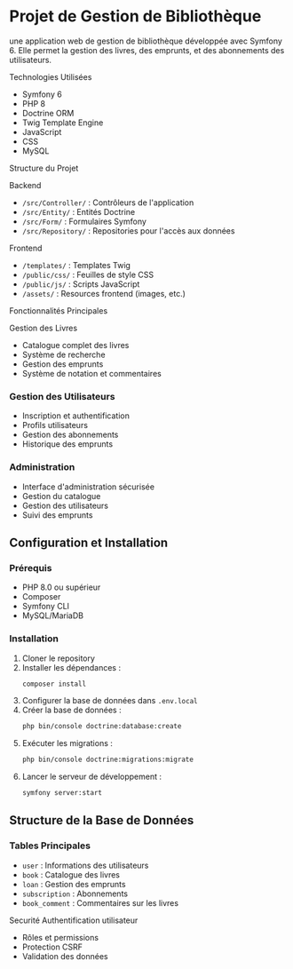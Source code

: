 # Projet de Gestion de Bibliothèque 
 une application web de gestion de bibliothèque développée avec Symfony 6. Elle permet la gestion des livres, des emprunts, et des abonnements des utilisateurs.

Technologies Utilisées
- Symfony 6
- PHP 8
- Doctrine ORM
- Twig Template Engine
- JavaScript
- CSS
- MySQL

Structure du Projet

Backend
- `/src/Controller/` : Contrôleurs de l'application
- `/src/Entity/` : Entités Doctrine
- `/src/Form/` : Formulaires Symfony
- `/src/Repository/` : Repositories pour l'accès aux données

Frontend
- `/templates/` : Templates Twig
- `/public/css/` : Feuilles de style CSS
- `/public/js/` : Scripts JavaScript
- `/assets/` : Resources frontend (images, etc.)

Fonctionnalités Principales

Gestion des Livres
- Catalogue complet des livres
- Système de recherche
- Gestion des emprunts
- Système de notation et commentaires

### Gestion des Utilisateurs
- Inscription et authentification
- Profils utilisateurs
- Gestion des abonnements
- Historique des emprunts

### Administration
- Interface d'administration sécurisée
- Gestion du catalogue
- Gestion des utilisateurs
- Suivi des emprunts

## Configuration et Installation

### Prérequis
- PHP 8.0 ou supérieur
- Composer
- Symfony CLI
- MySQL/MariaDB

### Installation
1. Cloner le repository
2. Installer les dépendances :
   ```bash
   composer install
   ```
3. Configurer la base de données dans `.env.local`
4. Créer la base de données :
   ```bash
   php bin/console doctrine:database:create
   ```
5. Exécuter les migrations :
   ```bash
   php bin/console doctrine:migrations:migrate
   ```
6. Lancer le serveur de développement :
   ```bash
   symfony server:start
   ```

## Structure de la Base de Données

### Tables Principales
- `user` : Informations des utilisateurs
- `book` : Catalogue des livres
- `loan` : Gestion des emprunts
- `subscription` : Abonnements
- `book_comment` : Commentaires sur les livres

Securité
 Authentification utilisateur
- Rôles et permissions
- Protection CSRF
- Validation des données


